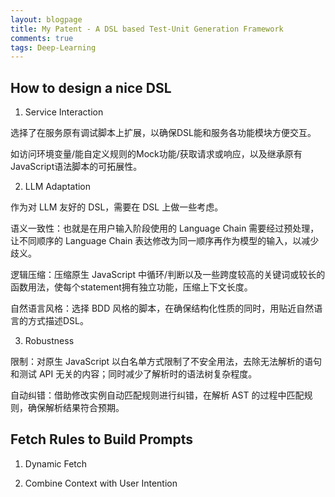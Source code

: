 ```yaml
---
layout: blogpage
title: My Patent - A DSL based Test-Unit Generation Framework
comments: true
tags: Deep-Learning 
---
```


## How to design a nice DSL

1. Service Interaction 

选择了在服务原有调试脚本上扩展，以确保DSL能和服务各功能模块方便交互。

如访问环境变量/能自定义规则的Mock功能/获取请求或响应，以及继承原有JavaScript语法脚本的可拓展性。

2. LLM Adaptation

作为对 LLM 友好的 DSL，需要在 DSL 上做一些考虑。

语义一致性：也就是在用户输入阶段使用的 Language Chain 需要经过预处理，让不同顺序的  Language Chain 表达修改为同一顺序再作为模型的输入，以减少歧义。

逻辑压缩：压缩原生 JavaScript 中循环/判断以及一些跨度较高的关键词或较长的函数用法，使每个statement拥有独立功能，压缩上下文长度。

自然语言风格：选择 BDD 风格的脚本，在确保结构化性质的同时，用贴近自然语言的方式描述DSL。

3. Robustness

限制：对原生 JavaScript 以白名单方式限制了不安全用法，去除无法解析的语句和测试 API 无关的内容；同时减少了解析时的语法树复杂程度。

自动纠错：借助修改实例自动匹配规则进行纠错，在解析 AST 的过程中匹配规则，确保解析结果符合预期。

## Fetch Rules to Build Prompts

1. Dynamic Fetch

2. Combine Context with User Intention
